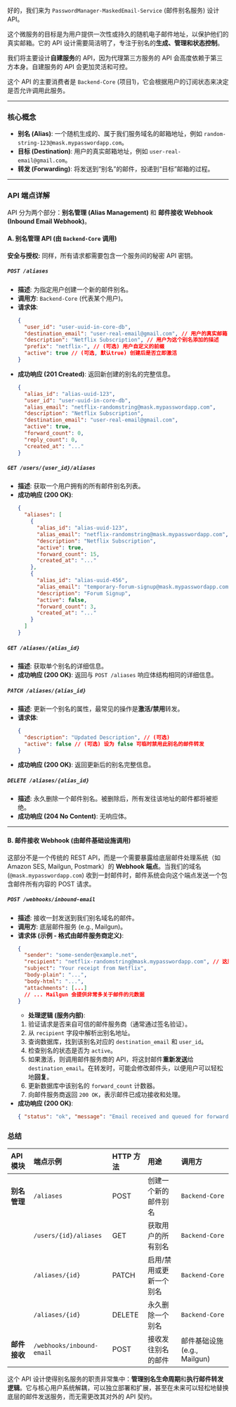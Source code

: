 好的，我们来为 `PasswordManager-MaskedEmail-Service` (邮件别名服务) 设计 API。

这个微服务的目标是为用户提供一次性或持久的随机电子邮件地址，以保护他们的真实邮箱。它的 API 设计需要简洁明了，专注于别名的**生成、管理和状态控制**。

我们将主要设计**自建服务**的 API，因为代理第三方服务的 API 会高度依赖于第三方本身。自建服务的 API 会更加灵活和可控。

这个 API 的主要消费者是 `Backend-Core` (项目1)，它会根据用户的订阅状态来决定是否允许调用此服务。

---

### **核心概念**

*   **别名 (Alias)**: 一个随机生成的、属于我们服务域名的邮箱地址，例如 `random-string-123@mask.mypasswordapp.com`。
*   **目标 (Destination)**: 用户的真实邮箱地址，例如 `user-real-email@gmail.com`。
*   **转发 (Forwarding)**: 将发送到“别名”的邮件，投递到“目标”邮箱的过程。

---

### **API 端点详解**

API 分为两个部分：**别名管理 (Alias Management)** 和 **邮件接收 Webhook (Inbound Email Webhook)**。

#### **A. 别名管理 API (由 `Backend-Core` 调用)**

**安全与授权:**
同样，所有请求都需要包含一个服务间的秘密 API 密钥。

##### **`POST /aliases`**
*   **描述**: 为指定用户创建一个新的邮件别名。
*   **调用方**: `Backend-Core` (代表某个用户)。
*   **请求体**:
    ```json
    {
      "user_id": "user-uuid-in-core-db",
      "destination_email": "user-real-email@gmail.com", // 用户的真实邮箱
      "description": "Netflix Subscription", // 用户为这个别名添加的描述
      "prefix": "netflix-", // (可选) 用户自定义的前缀
      "active": true // (可选, 默认true) 创建后是否立即激活
    }
    ```
*   **成功响应 (201 Created)**: 返回新创建的别名的完整信息。
    ```json
    {
      "alias_id": "alias-uuid-123",
      "user_id": "user-uuid-in-core-db",
      "alias_email": "netflix-randomstring@mask.mypasswordapp.com",
      "description": "Netflix Subscription",
      "destination_email": "user-real-email@gmail.com",
      "active": true,
      "forward_count": 0,
      "reply_count": 0,
      "created_at": "..."
    }
    ```

##### **`GET /users/{user_id}/aliases`**
*   **描述**: 获取一个用户拥有的所有邮件别名列表。
*   **成功响应 (200 OK)**:
    ```json
    {
      "aliases": [
        {
          "alias_id": "alias-uuid-123",
          "alias_email": "netflix-randomstring@mask.mypasswordapp.com",
          "description": "Netflix Subscription",
          "active": true,
          "forward_count": 15,
          "created_at": "..."
        },
        {
          "alias_id": "alias-uuid-456",
          "alias_email": "temporary-forum-signup@mask.mypasswordapp.com",
          "description": "Forum Signup",
          "active": false,
          "forward_count": 3,
          "created_at": "..."
        }
      ]
    }
    ```

##### **`GET /aliases/{alias_id}`**
*   **描述**: 获取单个别名的详细信息。
*   **成功响应 (200 OK)**: 返回与 `POST /aliases` 响应体结构相同的详细信息。

##### **`PATCH /aliases/{alias_id}`**
*   **描述**: 更新一个别名的属性，最常见的操作是**激活/禁用**转发。
*   **请求体**:
    ```json
    {
      "description": "Updated Description", // (可选)
      "active": false // (可选) 设为 false 可临时禁用此别名的邮件转发
    }
    ```
*   **成功响应 (200 OK)**: 返回更新后的别名完整信息。

##### **`DELETE /aliases/{alias_id}`**
*   **描述**: 永久删除一个邮件别名。被删除后，所有发往该地址的邮件都将被拒绝。
*   **成功响应 (204 No Content)**: 无响应体。

---

#### **B. 邮件接收 Webhook (由邮件基础设施调用)**

这部分不是一个传统的 REST API，而是一个需要暴露给底层邮件处理系统（如 Amazon SES, Mailgun, Postmark）的 **Webhook 端点**。当我们的域名 (`@mask.mypasswordapp.com`) 收到一封邮件时，邮件系统会向这个端点发送一个包含邮件所有内容的 POST 请求。

##### **`POST /webhooks/inbound-email`**
*   **描述**: 接收一封发送到我们别名域名的邮件。
*   **调用方**: 底层邮件服务 (e.g., Mailgun)。
*   **请求体 (示例 - 格式由邮件服务商定义)**:
    ```json
    {
      "sender": "some-sender@example.net",
      "recipient": "netflix-randomstring@mask.mypasswordapp.com", // 这是关键的别名地址
      "subject": "Your receipt from Netflix",
      "body-plain": "...",
      "body-html": "...",
      "attachments": [...]
      // ... Mailgun 会提供非常多关于邮件的元数据
    }
    ```
    *   **处理逻辑 (服务内部)**:
    1.  验证请求是否来自可信的邮件服务商（通常通过签名验证）。
    2.  从 `recipient` 字段中解析出别名地址。
    3.  查询数据库，找到该别名对应的 `destination_email` 和 `user_id`。
    4.  检查别名的状态是否为 `active`。
    5.  如果激活，则调用邮件服务商的 API，将这封邮件**重新发送**给 `destination_email`。在转发时，可能会修改邮件头，以便用户可以轻松地**回复**。
    6.  更新数据库中该别名的 `forward_count` 计数器。
    7.  向邮件服务商返回 `200 OK`，表示邮件已成功接收和处理。
*   **成功响应 (200 OK)**:
    ```json
    { "status": "ok", "message": "Email received and queued for forwarding." }
    ```

### **总结**

| API 模块 | 端点示例 | HTTP 方法 | 用途 | 调用方 |
| :--- | :--- | :--- | :--- | :--- |
| **别名管理** | `/aliases` | POST | 创建一个新的邮件别名 | `Backend-Core` |
| | `/users/{id}/aliases` | GET | 获取用户的所有别名 | `Backend-Core` |
| | `/aliases/{id}` | PATCH | 启用/禁用或更新一个别名 | `Backend-Core` |
| | `/aliases/{id}` | DELETE | 永久删除一个别名 | `Backend-Core` |
| **邮件接收** | `/webhooks/inbound-email` | POST | 接收发往别名的邮件 | 邮件基础设施 (e.g., Mailgun) |

这个 API 设计使得别名服务的职责非常集中：**管理别名生命周期**和**执行邮件转发逻辑**。它与核心用户系统解耦，可以独立部署和扩展，甚至在未来可以轻松地替换底层的邮件发送服务，而无需更改其对外的 API 契约。